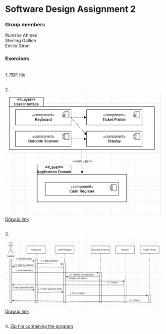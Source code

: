 # Software Design Assignment 2

### Group members
Rumsha Ahmed <br/>
Sterling Gallion <br/>
Emilio Giron <br/>

### Exercises
<br/>1.
[PDF file](https://github.com/emilio-giron123/SoftwareDesignAssignment2/blob/main/UseCases%2CQualityAttributes%2CConstraints.pdf)

<br/>2.<br/>
![Component dependency diagram](https://github.com/emilio-giron123/SoftwareDesignAssignment2/blob/main/component-diagram.png)<br/>
[Draw.io link](https://drive.google.com/file/d/1ndns5dvL2mAspk4OvA0H841w7XH4I92B/view?usp=sharing)

<br/>3.
![Sequence diagram](https://github.com/emilio-giron123/SoftwareDesignAssignment2/blob/main/sequence-diagram.png)<br/>
[Draw.io link](https://drive.google.com/file/d/1UyILoc11tP64aXUoG1FBOEBpfPJlvu4g/view?usp=sharing)

<br/>4.
[Zip file containing the program](https://github.com/emilio-giron123/SoftwareDesignAssignment2/blob/main/Assignment_2.zip)
